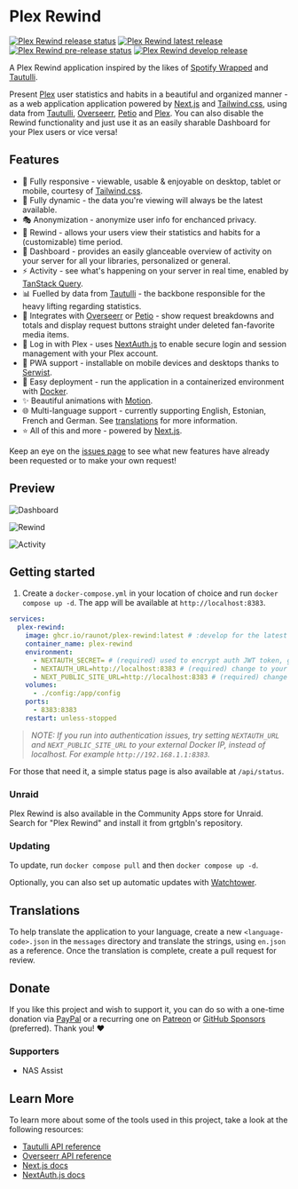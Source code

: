 # Plex Rewind

[![Plex Rewind release status](https://img.shields.io/github/actions/workflow/status/RaunoT/plex-rewind/release.yml?label=Release)](https://github.com/RaunoT/plex-rewind/actions/workflows/release.yml)
[<img src="https://img.shields.io/github/v/release/raunot/plex-rewind?label=latest" alt="Plex Rewind latest release">](https://github.com/RaunoT/plex-rewind/releases)
[![Plex Rewind pre-release status](https://img.shields.io/github/actions/workflow/status/RaunoT/plex-rewind/pre-release.yml?include_prereleases=true&label=Pre-release)](https://github.com/RaunoT/plex-rewind/actions/workflows/pre-release.yml)
[<img src="https://img.shields.io/github/v/release/RaunoT/plex-rewind?include_prereleases&label=develop" alt="Plex Rewind develop release">](https://github.com/RaunoT/plex-rewind/releases)

A Plex Rewind application inspired by the likes of [Spotify Wrapped](https://www.spotify.com/us/wrapped) and [Tautulli](https://tautulli.com).

Present [Plex](https://plex.tv) user statistics and habits in a beautiful and organized manner - as a web application application powered by [Next.js](https://nextjs.org) and [Tailwind.css](https://tailwindcss.com), using data from [Tautulli](https://tautulli.com), [Overseerr](https://overseerr.dev), [Petio](https://petio.tv/) and [Plex](https://plex.tv). You can also disable the Rewind functionality and just use it as an easily sharable Dashboard for your Plex users or vice versa!

## Features

- 📱 Fully responsive - viewable, usable & enjoyable on desktop, tablet or mobile, courtesy of [Tailwind.css](https://tailwindcss.com).
- 🔄 Fully dynamic - the data you're viewing will always be the latest available.
- 🎭 Anonymization - anonymize user info for enchanced privacy.
- 📆 Rewind - allows your users view their statistics and habits for a (customizable) time period.
- 👀 Dashboard - provides an easily glanceable overview of activity on your server for all your libraries, personalized or general.
- ⚡ Activity - see what's happening on your server in real time, enabled by [TanStack Query](https://tanstack.com/query/latest).
- 📊 Fuelled by data from [Tautulli](https://tautulli.com) - the backbone responsible for the heavy lifting regarding statistics.
- 🔗 Integrates with [Overseerr](https://overseerr.dev) or [Petio](https://petio.tv/) - show request breakdowns and totals and display request buttons straight under deleted fan-favorite media items.
- 🔐 Log in with Plex - uses [NextAuth.js](https://next-auth.js.org) to enable secure login and session management with your Plex account.
- 🚀 PWA support - installable on mobile devices and desktops thanks to [Serwist](https://github.com/serwist/serwist).
- 🐳 Easy deployment - run the application in a containerized environment with [Docker](https://www.docker.com).
- ✨ Beautiful animations with [Motion](https://motion.dev).
- 🌐 Multi-language support - currently supporting English, Estonian, French and German. See [translations](#translations) for more information.
- ⭐ All of this and more - powered by [Next.js](https://nextjs.org).

Keep an eye on the [issues page](https://github.com/RaunoT/plex-rewind/issues) to see what new features have already been requested or to make your own request!

## Preview

![Dashboard](https://i.imgur.com/6UKEp7v.png 'Dashboard')

![Rewind](https://i.imgur.com/w536oB5.png 'Rewind')

![Activity](https://i.imgur.com/AP8tu0m.png 'Activity')

## Getting started

1. Create a `docker-compose.yml` in your location of choice and run `docker compose up -d`. The app will be available at `http://localhost:8383`.

```yml
services:
  plex-rewind:
    image: ghcr.io/raunot/plex-rewind:latest # :develop for the latest development version
    container_name: plex-rewind
    environment:
      - NEXTAUTH_SECRET= # (required) used to encrypt auth JWT token, generate one with `openssl rand -base64 32`
      - NEXTAUTH_URL=http://localhost:8383 # (required) change to your domain if you are exposing the app to the internet
      - NEXT_PUBLIC_SITE_URL=http://localhost:8383 # (required) change to your domain if you are exposing the app to the internet
    volumes:
      - ./config:/app/config
    ports:
      - 8383:8383
    restart: unless-stopped
```

> _NOTE: If you run into authentication issues, try setting `NEXTAUTH_URL` and `NEXT_PUBLIC_SITE_URL` to your external Docker IP, instead of localhost. For example `http://192.168.1.1:8383`._

For those that need it, a simple status page is also available at `/api/status`.

### Unraid

Plex Rewind is also available in the Community Apps store for Unraid. Search for "Plex Rewind" and install it from grtgbln's repository.

### Updating

To update, run `docker compose pull` and then `docker compose up -d`.

Optionally, you can also set up automatic updates with [Watchtower](https://containrrr.dev/watchtower).

## Translations

To help translate the application to your language, create a new `<language-code>.json` in the `messages` directory and translate the strings, using `en.json` as a reference. Once the translation is complete, create a pull request for review.

## Donate

If you like this project and wish to support it, you can do so with a one-time donation via [PayPal](https://paypal.me/raunot) or a recurring one on [Patreon](https://www.patreon.com/PlexRewind) or [GitHub Sponsors](https://github.com/sponsors/RaunoT) (preferred). Thank you! ❤️

### Supporters

- NAS Assist

## Learn More

To learn more about some of the tools used in this project, take a look at the following resources:

- [Tautulli API reference](https://docs.tautulli.com/extending-tautulli/api-reference)
- [Overseerr API reference](https://api-docs.overseerr.dev)
- [Next.js docs](https://nextjs.org/docs)
- [NextAuth.js docs](https://next-auth.js.org/getting-started/introduction)
